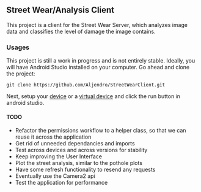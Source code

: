 ## Street Wear/Analysis Client

This project is a client for the Street Wear Server, which analyzes
image data and classifies the level of damage the image contains.

### Usages

This project is still a work in progress and is not entirely stable.
Ideally, you will have Android Studio installed on your computer. Go ahead
and clone the project:

```
git clone https://github.com/Aljendro/StreetWearClient.git
```

Next, setup your [device](https://developer.android.com/studio/run/device.html) 
or a [virtual device](https://developer.android.com/studio/run/managing-avds.html) and
click the run button in android studio.

#### TODO
* Refactor the permissions workflow to a helper class, so that we can reuse it across
the application
* Get rid of unneeded dependancies and imports
* Test across devices and across versions for stability
* Keep improving the User Interface
* Plot the street analysis, similar to the pothole plots
* Have some refresh functionality to resend any requests
* Eventually use the Camera2 api
* Test the application for performance



